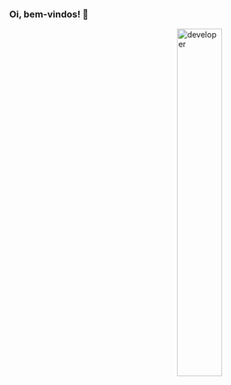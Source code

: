 ### Oi, bem-vindos! :beer:

<img align="right" width="40%" src="https://media.giphy.com/media/WTjXuYA2y4o3UZly3W/giphy.gif" alt="developer" />
